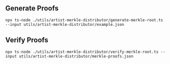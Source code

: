 
## Generate Proofs

```
npx ts-node ./utils/artist-merkle-distributor/generate-merkle-root.ts --input utils/artist-merkle-distributor/example.json
```

## Verify Proofs

```
npx ts-node ./utils/artist-merkle-distributor/verify-merkle-root.ts --input utils/artist-merkle-distributor/merkle-proofs.json
```
